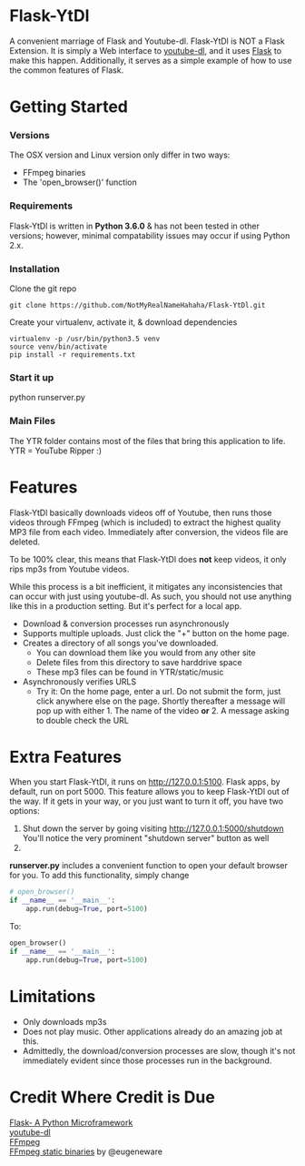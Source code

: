 # Flask-YtDl
A convenient marriage of Flask and Youtube-dl.
Flask-YtDl is NOT a Flask Extension.  It is simply a Web interface to [youtube-dl](https://github.com/rg3/youtube-dl), and it uses [Flask](http://flask.pocoo.org/) to make this happen.
Additionally, it serves as a simple example of how to use the common features of Flask.

# Getting Started
### Versions
The OSX version and Linux version only differ in two ways:
- FFmpeg binaries
- The 'open_browser()' function


### Requirements
Flask-YtDl is written in **Python 3.6.0** & has not been tested in other versions; however, minimal compatability issues may occur if using Python 2.x.

### Installation
Clone the git repo
```shell
git clone https://github.com/NotMyRealNameHahaha/Flask-YtDl.git
```
Create your virtualenv, activate it, & download dependencies
```shell
virtualenv -p /usr/bin/python3.5 venv
source venv/bin/activate
pip install -r requirements.txt
```

### Start it up
python runserver.py

### Main Files
The YTR folder contains most of the files that bring this application to life.  YTR = YouTube Ripper :)



# Features
Flask-YtDl basically downloads videos off of Youtube, then runs those videos through FFmpeg (which is included) to extract the highest quality MP3 file from each video.  Immediately after conversion, the videos file are deleted.  

To be 100% clear, this means that Flask-YtDl does **not** keep videos, it only rips mp3s from Youtube videos.

While this process is a bit inefficient, it mitigates any inconsistencies that can occur with just using youtube-dl.  As such, you should not use anything like this in a production setting.  But it's perfect for a local app.

- Download & conversion processes run asynchronously
- Supports multiple uploads.  Just click the "+" button on the home page.
- Creates a directory of all songs you've downloaded.
  - You can download them like you would from any other site
  - Delete files from this directory to save harddrive space
  - These mp3 files can be found in YTR/static/music
- Asynchronously verifies URLS
  - Try it: On the home page, enter a url.  Do not submit the form, just click anywhere else on the page.  Shortly thereafter a message will pop up with either 1. The name of the video **or** 2. A message asking to double check the URL

# Extra Features
When you start Flask-YtDl, it runs on http://127.0.0.1:5100.  Flask apps, by default, run on port 5000.  This feature allows you to keep Flask-YtDl out of the way.  If it gets in your way, or you just want to turn it off, you have two options:
1. Shut down the server by going visiting http://127.0.0.1:5000/shutdown
    You'll notice the very prominent "shutdown server" button as well
2. 

**runserver.py** includes a convenient function to open your default browser for you.  To add this functionality, simply change
```python
# open_browser()
if __name__ == '__main__':
    app.run(debug=True, port=5100)
```
To:
```python
open_browser()
if __name__ == '__main__':
    app.run(debug=True, port=5100)
```



# Limitations
- Only downloads mp3s
- Does not play music.  Other applications already do an amazing job at this.
- Admittedly, the download/conversion processes are slow, though it's not immediately evident since those processes run in the background.


# Credit Where Credit is Due
[Flask- A Python Microframework](http://flask.pocoo.org/)
<br>
[youtube-dl](https://github.com/rg3/youtube-dl)
<br>
[FFmpeg](https://www.ffmpeg.org/)
<br>
[FFmpeg static binaries](https://github.com/eugeneware/ffmpeg-static) by @eugeneware

